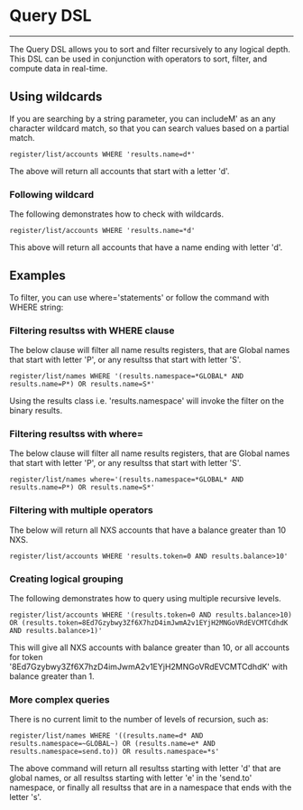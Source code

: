 # Query DSL
-----------------------------------

The Query DSL allows you to sort and filter recursively to any logical depth. This DSL can be used in conjunction with operators to sort, filter, and compute data in real-time.


## Using wildcards

If you are searching by a string parameter, you can includeM' as an any character wildcard match, so that you can search values
based on a partial match.

```
register/list/accounts WHERE 'results.name=d*'
```

The above will return all accounts that start with a letter 'd'.

### Following wildcard

The following demonstrates how to check with wildcards.

```
register/list/accounts WHERE 'results.name=*d'
```

This above will return all accounts that have a name ending with letter 'd'.


## Examples

To filter, you can use where='statements' or follow the command with WHERE string:

### Filtering resultss with WHERE clause

The below clause will filter all name results registers, that are Global names that start with letter 'P', or any resultss that start
with letter 'S'.

```
register/list/names WHERE '(results.namespace=*GLOBAL* AND results.name=P*) OR results.name=S*'
```

Using the results class i.e. 'results.namespace' will invoke the filter on the binary results.

### Filtering resultss with where=

The below clause will filter all name results registers, that are Global names that start with letter 'P', or any resultss that start
with letter 'S'.

```
register/list/names where='(results.namespace=*GLOBAL* AND results.name=P*) OR results.name=S*'
```

### Filtering with multiple operators

The below will return all NXS accounts that have a balance greater than 10 NXS.

```
register/list/accounts WHERE 'results.token=0 AND results.balance>10'
```

### Creating logical grouping

The following demonstrates how to query using multiple recursive levels.

```
register/list/accounts WHERE '(results.token=0 AND results.balance>10) OR (results.token=8Ed7Gzybwy3Zf6X7hzD4imJwmA2v1EYjH2MNGoVRdEVCMTCdhdK AND results.balance>1)'
```

This will give all NXS accounts with balance greater than 10, or all accounts for token '8Ed7Gzybwy3Zf6X7hzD4imJwmA2v1EYjH2MNGoVRdEVCMTCdhdK' with balance greater than 1.


### More complex queries

There is no current limit to the number of levels of recursion, such as:

```
register/list/names WHERE '((results.name=d* AND results.namespace=~GLOBAL~) OR (results.name=e* AND results.namespace=send.to)) OR results.namespace=*s'
```

The above command will return all resultss starting with letter 'd' that are global names, or all resultss starting with letter 'e' in
the 'send.to' namespace, or finally all resultss that are in a namespace that ends with the letter 's'.

